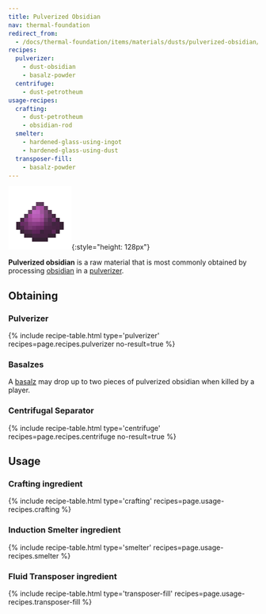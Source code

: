 ```yaml
---
title: Pulverized Obsidian
nav: thermal-foundation
redirect_from:
  - /docs/thermal-foundation/items/materials/dusts/pulverized-obsidian/
recipes:
  pulverizer:
    - dust-obsidian
    - basalz-powder
  centrifuge:
    - dust-petrotheum
usage-recipes:
  crafting:
    - dust-petrotheum
    - obsidian-rod
  smelter:
    - hardened-glass-using-ingot
    - hardened-glass-using-dust
  transposer-fill:
    - basalz-powder
---
```


![Pulverized obsidian](/assets/images/thermal-foundation/dust-obsidian.png){:style="height: 128px"}


**Pulverized obsidian** is a raw material that is most commonly obtained by
processing [obsidian](https://minecraft.gamepedia.com/Obsidian) in a
[pulverizer](/docs/pulverizer/).


Obtaining
---------

### Pulverizer
{% include recipe-table.html type='pulverizer' recipes=page.recipes.pulverizer no-result=true %}

### Basalzes
A [basalz](/docs/basalz/) may drop up to two pieces of pulverized obsidian when
killed by a player.

### Centrifugal Separator
{% include recipe-table.html type='centrifuge' recipes=page.recipes.centrifuge no-result=true %}


Usage
-----

### Crafting ingredient
{% include recipe-table.html type='crafting' recipes=page.usage-recipes.crafting %}

### Induction Smelter ingredient
{% include recipe-table.html type='smelter' recipes=page.usage-recipes.smelter %}

### Fluid Transposer ingredient
{% include recipe-table.html type='transposer-fill' recipes=page.usage-recipes.transposer-fill %}

